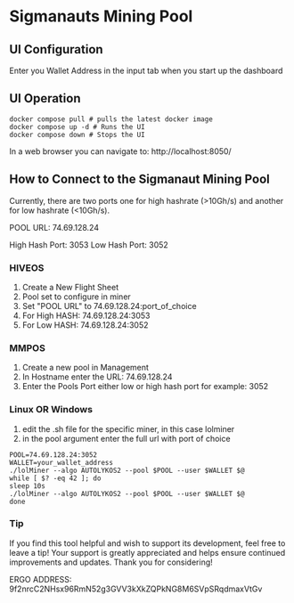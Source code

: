 # Sigmanauts Mining Pool
## UI Configuration
Enter you Wallet Address in the input tab when you start up the dashboard

## UI Operation
```
docker compose pull # pulls the latest docker image
docker compose up -d # Runs the UI
docker compose down # Stops the UI
```

In a web browser you can navigate to: http://localhost:8050/

## How to Connect to the Sigmanaut Mining Pool

Currently, there are two ports one for high hashrate (>10Gh/s) and another for low hashrate (<10Gh/s). 

POOL URL:
74.69.128.24

High Hash Port: 3053
Low Hash Port: 3052

### HIVEOS
1. Create a New Flight Sheet
2. Pool set to configure in miner
3. Set "POOL URL" to 74.69.128.24:port_of_choice
  1. For High HASH: 74.69.128.24:3053
  2. For Low HASH: 74.69.128.24:3052

### MMPOS
1. Create a new pool in Management
2. In Hostname enter the URL: 74.69.128.24
3. Enter the Pools Port either low or high hash port for example: 3052

### Linux OR Windows
1. edit the .sh file for the specific miner, in this case lolminer
2. in the pool argument enter the full url with port of choice
```
POOL=74.69.128.24:3052
WALLET=your_wallet_address
./lolMiner --algo AUTOLYKOS2 --pool $POOL --user $WALLET $@
while [ $? -eq 42 ]; do
sleep 10s
./lolMiner --algo AUTOLYKOS2 --pool $POOL --user $WALLET $@
done
```

### Tip
If you find this tool helpful and wish to support its development, feel free to leave a tip! Your support is greatly appreciated and helps ensure continued improvements and updates. Thank you for considering! 

ERGO ADDRESS: 9f2nrcC2NHsx96RmN52g3GVV3kXkZQPkNG8M6SVpSRqdmaxVtGv
